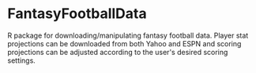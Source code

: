 # FantasyFootballData

R package for downloading/manipulating fantasy football data. Player stat projections can be downloaded from both Yahoo and ESPN and scoring projections can be adjusted according to the user's desired scoring settings.

